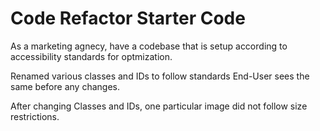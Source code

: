 # Code Refactor Starter Code

As a marketing agnecy, have a codebase that is setup according to accessibility standards for optmization.

Renamed various classes and IDs to follow standards
End-User sees the same before any changes.

After changing Classes and IDs, one particular image did not follow size restrictions.